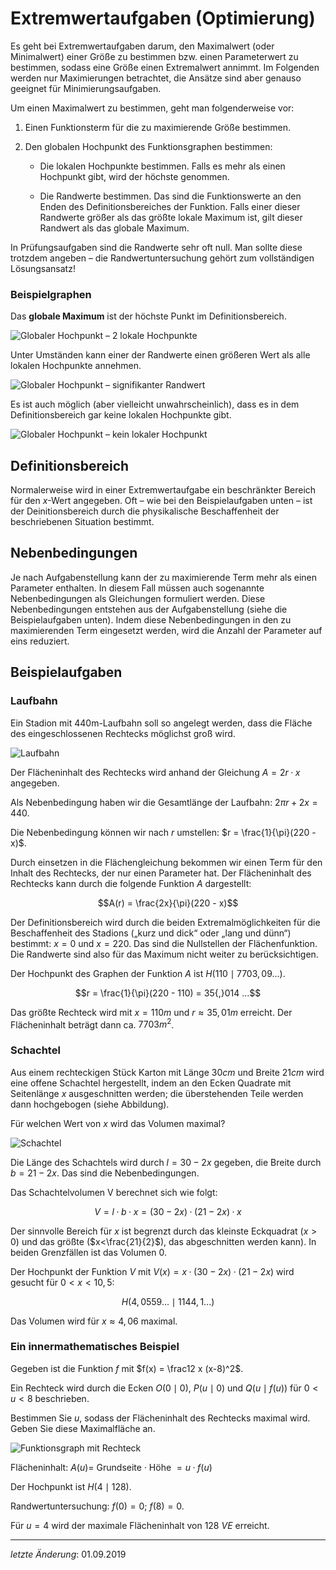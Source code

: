 # Extremwertaufgaben (Optimierung)

Es geht bei Extremwertaufgaben darum, den Maximalwert (oder Minimalwert) einer Größe zu bestimmen bzw. einen Parameterwert zu bestimmen, sodass eine Größe einen Extremalwert annimmt. Im Folgenden werden nur Maximierungen betrachtet, die Ansätze sind aber genauso geeignet für Minimierungsaufgaben.

Um einen Maximalwert zu bestimmen, geht man folgenderweise vor:

1. Einen Funktionsterm für die zu maximierende Größe bestimmen.

2. Den globalen Hochpunkt des Funktionsgraphen bestimmen:

    - Die lokalen Hochpunkte bestimmen. Falls es mehr als einen Hochpunkt gibt, wird der höchste genommen.

    - Die Randwerte bestimmen. Das sind die Funktionswerte an den Enden des Definitionsbereiches der Funktion. Falls einer dieser Randwerte größer als das größte lokale Maximum ist, gilt dieser Randwert als das globale Maximum.

In Prüfungsaufgaben sind die Randwerte sehr oft null. Man sollte diese trotzdem angeben – die Randwertuntersuchung gehört zum vollständigen Lösungsansatz!

### Beispielgraphen

Das **globale Maximum** ist der höchste Punkt im Definitionsbereich.

![Globaler Hochpunkt – 2 lokale Hochpunkte](../img/Extremwertaufgaben/Extremwert1.svg)

Unter Umständen kann einer der Randwerte einen größeren Wert als alle lokalen Hochpunkte annehmen.

![Globaler Hochpunkt – signifikanter Randwert](../img/Extremwertaufgaben/Extremwert2.svg)

Es ist auch möglich (aber vielleicht unwahrscheinlich), dass es in dem Definitionsbereich gar keine lokalen Hochpunkte gibt.

![Globaler Hochpunkt – kein lokaler Hochpunkt](../img/Extremwertaufgaben/Extremwert3.svg)

## Definitionsbereich

Normalerweise wird in einer Extremwertaufgabe ein beschränkter Bereich für den $x$-Wert angegeben. Oft – wie bei den Beispielaufgaben unten – ist der Deinitionsbereich durch die physikalische Beschaffenheit der beschriebenen Situation bestimmt.

## Nebenbedingungen

Je nach Aufgabenstellung kann der zu maximierende Term mehr als einen Parameter enthalten. In diesem Fall müssen auch sogenannte Nebenbedingungen als Gleichungen formuliert werden. Diese Nebenbedingungen entstehen aus der Aufgabenstellung (siehe die Beispielaufgaben unten). Indem diese Nebenbedingungen in den zu maximierenden Term eingesetzt werden, wird die Anzahl der Parameter auf eins reduziert.

## Beispielaufgaben

### Laufbahn

Ein Stadion mit 440m-Laufbahn soll so angelegt werden, dass die Fläche des eingeschlossenen Rechtecks möglichst groß wird.

![Laufbahn](../img/Extremwertaufgaben/Laufbahn.svg)

Der Flächeninhalt des Rechtecks wird anhand der Gleichung $A = 2r · x$ angegeben.

Als Nebenbedingung haben wir die Gesamtlänge der Laufbahn: $2\pi r + 2x = 440$.

Die Nebenbedingung können wir nach $r$ umstellen: $r = \frac{1}{\pi}(220 - x)$.

Durch einsetzen in die Flächengleichung bekommen wir einen Term für den Inhalt des Rechtecks, der nur einen Parameter hat. Der Flächeninhalt des Rechtecks kann durch die folgende Funktion $A$ dargestellt:

$$A(r) = \frac{2x}{\pi}(220 - x)$$

Der Definitionsbereich wird durch die beiden Extremalmöglichkeiten für die Beschaffenheit des Stadions („kurz und dick“ oder „lang und dünn“) bestimmt: $x=0$ und $x=220$. Das sind die Nullstellen der Flächenfunktion. Die Randwerte sind also für das Maximum nicht weiter zu berücksichtigen.

Der Hochpunkt des Graphen der Funktion $A$ ist $H(110 \mid 7703{,}09 ...)$.

$$r = \frac{1}{\pi}(220 - 110) = 35{,}014 ...$$

Das größte Rechteck wird mit $x = 110 m$ und $r \approx 35{,}01 m$ erreicht. Der Flächeninhalt beträgt dann ca. $7703 m^2$.

### Schachtel

Aus einem rechteckigen Stück Karton mit Länge $30cm$ und Breite $21cm$ wird eine offene Schachtel hergestellt, indem an den Ecken Quadrate mit Seitenlänge $x$ ausgeschnitten werden; die überstehenden Teile werden dann hochgebogen (siehe Abbildung).

Für welchen Wert von $x$ wird das Volumen maximal?

![Schachtel](../img/Extremwertaufgaben/Schachtel.svg)

Die Länge des Schachtels wird durch $l=30-2x$ gegeben, die Breite durch $b=21-2x$. Das sind die Nebenbedingungen.

Das Schachtelvolumen V berechnet
sich wie folgt:

$$V = l · b · x = (30-2x) · (21-2x) · x$$

Der sinnvolle Bereich für $x$ ist begrenzt durch das kleinste Eckquadrat ($x>0$) und das größte ($x<\frac{21}{2}$), das abgeschnitten werden kann). In beiden Grenzfällen ist das Volumen $0$.

Der Hochpunkt der Funktion $V$ mit $V(x) = x · (30-2x) · (21-2x)$ wird gesucht für $0 < x < 10{,}5$:

$$H(4,0559 ... \mid 1144,1 ...)$$

Das Volumen wird für $x \approx 4,06$ maximal.

### Ein innermathematisches Beispiel

Gegeben ist die Funktion $f$ mit $f(x) = \frac12 x (x-8)^2$.

Ein Rechteck wird durch die Ecken $O(0 \mid 0)$, $P(u \mid 0)$ und $Q(u \mid f(u))$ für $0 < u < 8$ beschrieben.

Bestimmen Sie $u$, sodass der Flächeninhalt des Rechtecks maximal wird. Geben Sie diese Maximalfläche an.

![Funktionsgraph mit Rechteck](../img/Extremwertaufgaben/Extremwert4.svg)


Flächeninhalt: $A(u) =$ Grundseite · Höhe $= u · f(u)$

Der Hochpunkt ist $H(4 \mid 128)$.

Randwertuntersuchung: $f(0) = 0$; $f(8) = 0$.

Für $u = 4$ wird der maximale Flächeninhalt von $128$ *VE* erreicht.

- - -
*letzte Änderung*: 01.09.2019